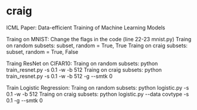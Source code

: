 # craig

ICML Paper: Data-efficient Training of Machine Learning Models


Traing on MNIST:
Change the flags in the code (line 22-23 mnist.py)
Traing on random subsets: subset, random = True, True
Traing on craig subsets: subset, random = True, False  


Traing ResNet on CIFAR10:
Traing on random subsets: python train_resnet.py -s 0.1 -w -b 512
Traing on craig subsets: python train_resnet.py -s 0.1 -w -b 512 -g --smtk 0

Train Logistic Regression:
Traing on random subsets: python logistic.py -s 0.1 -w -b 512
Traing on craig subsets: python logistic.py --data covtype -s 0.1 -g --smtk 0
